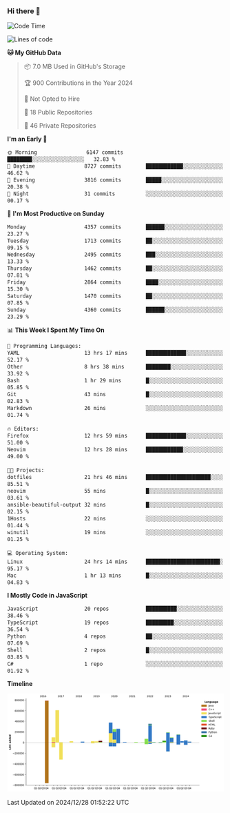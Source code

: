 ### Hi there 👋

<!--
**Clumsy-Coder/Clumsy-Coder** is a ✨ _special_ ✨ repository because its `README.md` (this file) appears on your GitHub profile.

Here are some ideas to get you started:

- 🔭 I’m currently working on ...
- 🌱 I’m currently learning ...
- 👯 I’m looking to collaborate on ...
- 🤔 I’m looking for help with ...
- 💬 Ask me about ...
- 📫 How to reach me: ...
- 😄 Pronouns: ...
- ⚡ Fun fact: ...
-->

<!-- anmol098/waka-readme-stats -->
<!--START_SECTION:waka-->
![Code Time](http://img.shields.io/badge/Code%20Time-1%2C068%20hrs%208%20mins-blue)

![Lines of code](https://img.shields.io/badge/From%20Hello%20World%20I%27ve%20Written-3.5%20million%20lines%20of%20code-blue)

**🐱 My GitHub Data** 

> 📦 7.0 MB Used in GitHub's Storage 
 > 
> 🏆 900 Contributions in the Year 2024
 > 
> 🚫 Not Opted to Hire
 > 
> 📜 18 Public Repositories 
 > 
> 🔑 46 Private Repositories 
 > 
**I'm an Early 🐤** 

```text
🌞 Morning                6147 commits        ████████░░░░░░░░░░░░░░░░░   32.83 % 
🌆 Daytime                8727 commits        ████████████░░░░░░░░░░░░░   46.62 % 
🌃 Evening                3816 commits        █████░░░░░░░░░░░░░░░░░░░░   20.38 % 
🌙 Night                  31 commits          ░░░░░░░░░░░░░░░░░░░░░░░░░   00.17 % 
```
📅 **I'm Most Productive on Sunday** 

```text
Monday                   4357 commits        ██████░░░░░░░░░░░░░░░░░░░   23.27 % 
Tuesday                  1713 commits        ██░░░░░░░░░░░░░░░░░░░░░░░   09.15 % 
Wednesday                2495 commits        ███░░░░░░░░░░░░░░░░░░░░░░   13.33 % 
Thursday                 1462 commits        ██░░░░░░░░░░░░░░░░░░░░░░░   07.81 % 
Friday                   2864 commits        ████░░░░░░░░░░░░░░░░░░░░░   15.30 % 
Saturday                 1470 commits        ██░░░░░░░░░░░░░░░░░░░░░░░   07.85 % 
Sunday                   4360 commits        ██████░░░░░░░░░░░░░░░░░░░   23.29 % 
```


📊 **This Week I Spent My Time On** 

```text
💬 Programming Languages: 
YAML                     13 hrs 17 mins      █████████████░░░░░░░░░░░░   52.17 % 
Other                    8 hrs 38 mins       ████████░░░░░░░░░░░░░░░░░   33.92 % 
Bash                     1 hr 29 mins        █░░░░░░░░░░░░░░░░░░░░░░░░   05.85 % 
Git                      43 mins             █░░░░░░░░░░░░░░░░░░░░░░░░   02.83 % 
Markdown                 26 mins             ░░░░░░░░░░░░░░░░░░░░░░░░░   01.74 % 

🔥 Editors: 
Firefox                  12 hrs 59 mins      █████████████░░░░░░░░░░░░   51.00 % 
Neovim                   12 hrs 28 mins      ████████████░░░░░░░░░░░░░   49.00 % 

🐱‍💻 Projects: 
dotfiles                 21 hrs 46 mins      █████████████████████░░░░   85.51 % 
neovim                   55 mins             █░░░░░░░░░░░░░░░░░░░░░░░░   03.61 % 
ansible-beautiful-output 32 mins             █░░░░░░░░░░░░░░░░░░░░░░░░   02.15 % 
1Hosts                   22 mins             ░░░░░░░░░░░░░░░░░░░░░░░░░   01.44 % 
winutil                  19 mins             ░░░░░░░░░░░░░░░░░░░░░░░░░   01.25 % 

💻 Operating System: 
Linux                    24 hrs 14 mins      ████████████████████████░   95.17 % 
Mac                      1 hr 13 mins        █░░░░░░░░░░░░░░░░░░░░░░░░   04.83 % 
```

**I Mostly Code in JavaScript** 

```text
JavaScript               20 repos            ██████████░░░░░░░░░░░░░░░   38.46 % 
TypeScript               19 repos            █████████░░░░░░░░░░░░░░░░   36.54 % 
Python                   4 repos             ██░░░░░░░░░░░░░░░░░░░░░░░   07.69 % 
Shell                    2 repos             █░░░░░░░░░░░░░░░░░░░░░░░░   03.85 % 
C#                       1 repo              ░░░░░░░░░░░░░░░░░░░░░░░░░   01.92 % 
```



**Timeline**

![Lines of Code chart](https://raw.githubusercontent.com/Clumsy-Coder/Clumsy-Coder/main/assets/bar_graph.png)


 Last Updated on 2024/12/28 01:52:22 UTC
<!--END_SECTION:waka-->
